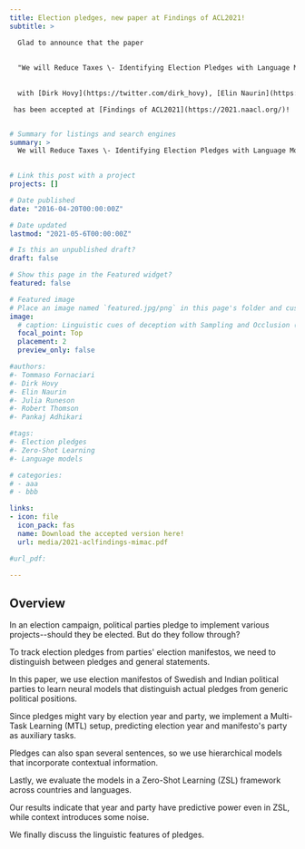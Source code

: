 ```yaml
---
title: Election pledges, new paper at Findings of ACL2021!
subtitle: > 

  Glad to announce that the paper 
  
  
  "We will Reduce Taxes \- Identifying Election Pledges with Language Models"
  
  
  with [Dirk Hovy](https://twitter.com/dirk_hovy), [Elin Naurin](https://twitter.com/@elinnaurin), [Julia Runeson](https://twitter.com/@juliarune), Robert Thomson and Pankaj Adhikari

 has been accepted at [Findings of ACL2021](https://2021.naacl.org/)!


# Summary for listings and search engines
summary: > 
  We will Reduce Taxes \- Identifying Election Pledges with Language Models
  

# Link this post with a project
projects: []

# Date published
date: "2016-04-20T00:00:00Z"

# Date updated
lastmod: "2021-05-6T00:00:00Z"

# Is this an unpublished draft?
draft: false

# Show this page in the Featured widget?
featured: false

# Featured image
# Place an image named `featured.jpg/png` in this page's folder and customize its options here.
image:
  # caption: Linguistic cues of deception with Sampling and Occlusion (SOC) algorithm (Jin et al., 2019)
  focal_point: Top
  placement: 2
  preview_only: false

#authors:
#- Tommaso Fornaciari
#- Dirk Hovy
#- Elin Naurin
#- Julia Runeson
#- Robert Thomson
#- Pankaj Adhikari

#tags:
#- Election pledges
#- Zero-Shot Learning
#- Language models

# categories:
# - aaa
# - bbb

links:
- icon: file
  icon_pack: fas
  name: Download the accepted version here!
  url: media/2021-aclfindings-mimac.pdf

#url_pdf:

---
```


## Overview

In an election campaign, political parties pledge to implement various projects--should they be elected. But do they follow through? 

To track election pledges from parties' election manifestos, we need to distinguish between pledges and general statements.

In this paper, we use election manifestos of Swedish and Indian political parties to learn neural models that distinguish actual pledges from generic political positions. 

Since pledges might vary by election year and party, we implement a Multi-Task Learning (MTL) setup, predicting election year and manifesto's party as auxiliary tasks.

Pledges can also span several sentences, so we use hierarchical models that incorporate contextual information.

Lastly, we evaluate the models in a Zero-Shot Learning (ZSL) framework across countries and languages.

Our results indicate that year and party have predictive power even in ZSL, while context introduces some noise. 

We finally discuss the linguistic features of pledges.
